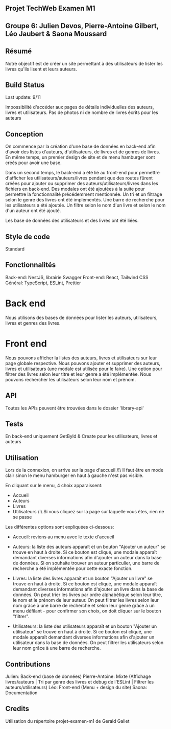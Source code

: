 ## Projet TechWeb Examen M1
## Groupe 6: Julien Devos, Pierre-Antoine Gilbert, Léo Jaubert & Saona Moussard

## Résumé
Notre objectif est de créer un site permettant à des utilisateurs de lister les livres qu'ils lisent et leurs auteurs.

## Build Status
Last update: 9/11

Impossibilité d'accéder aux pages de détails individuelles des auteurs, livres et utilisateurs.
Pas de photos ni de nombre de livres écrits pour les auteurs 

## Conception
On commence par la création d'une base de données en back-end afin d'avoir des listes d'auteurs, d'utilisateurs, de livres et de genres de livres. 
En même temps, un premier design de site et de menu hamburger sont créés pour avoir une base.

Dans un second temps, le back-end a été lié au front-end pour permettre d'afficher les utilisateurs/auteurs/livres pendant que des routes fûrent créées pour ajouter ou supprimer des auteurs/utilisateurs/livres dans les fichiers en back-end.
Des modales ont été ajoutées à la suite pour permettre la fonctionnalité précédemment mentionnée.
Un tri et un filtrage selon le genre des livres ont été implémentés.
Une barre de recherche pour les utilisateurs a été ajoutée.
Un filtre selon le nom d'un livre et selon le nom d'un auteur ont été ajouté.

Les base de données des utilisateurs et des livres ont été liées.

## Style de code
Standard

## Fonctionnalités
Back-end: NestJS, librairie Swagger
Front-end: React, Tailwind CSS
Général: TypeScript, ESLint, Prettier

# Back end
Nous utilisons des bases de données pour lister les auteurs, utilisateurs, livres et genres des livres.

# Front end
Nous pouvons afficher la listes des auteurs, livres et utilisateurs sur leur page globale respective. 
Nous pouvons ajouter et supprimer des auteurs, livres et utilisateurs (une modale est utilisée pour le faire). 
Une option pour filtrer des livres selon leur titre et leur genre a été implémentée.
Nous pouvons rechercher les utilisateurs selon leur nom et prénom.

## API
Toutes les APIs peuvent être trouvées dans le dossier 'library-api'

## Tests
En back-end uniquement
GetById & Create pour les utilisateurs, livres et auteurs

## Utilisation
Lors de la connexion, on arrive sur la page d'accueil
/!\ Il faut être en mode clair sinon le menu hamburger en haut à gauche n'est pas visible.

En cliquant sur le menu, 4 choix apparaissent:
- Accueil
- Auteurs
- Livres
- Utilisateurs
/!\ Si vous cliquez sur la page sur laquelle vous êtes, rien ne se passe

Les différentes options sont expliquées ci-dessous:
- Accueil: reviens au menu avec le texte d'accueil

- Auteurs: la liste des auteurs apparaît et un bouton "Ajouter un auteur" se trouve en haut à droite. Si ce bouton est cliqué, une modale apparaît demandant diverses informations afin d'ajouter un auteur dans la base de données.
Si on souhaite trouver un auteur particulier, une barre de recherche a été implémentée pour cette exacte fonction.

- Livres: la liste des livres apparaît et un bouton "Ajouter un livre" se trouve en haut à droite. Si ce bouton est cliqué, une modale apparaît demandant diverses informations afin d'ajouter un livre dans la base de données.
On peut trier les livres par ordre alphabétique selon leur titre, le nom et le prénom de leur auteur.
On peut filtrer les livres selon leur nom grâce à une barre de recherche et selon leur genre grâce à un menu défilant - pour confirmer son choix, on doit cliquer sur le bouton "filtrer".

- Utilisateurs: la liste des utilisateurs apparaît et un bouton "Ajouter un utilisateur" se trouve en haut à droite. Si ce bouton est cliqué, une modale apparaît demandant diverses informations afin d'ajouter un utilisateur dans la base de données.
On peut filtrer les utilisateurs selon leur nom grâce à une barre de recherche.

## Contributions

Julien: Back-end (base de données)
Pierre-Antoine: Mixte (Affichage livres/auteurs | Tri par genre des livres et debug de l'ESLint | Filtrer les auteurs/utilisateurs)
Léo: Front-end (Menu + design du site)
Saona: Documentation

## Credits
Utilisation du répertoire projet-examen-m1 de Gerald Gallet
